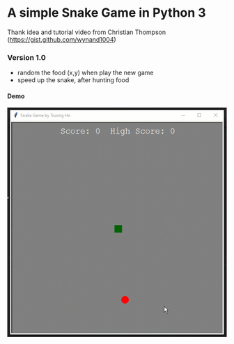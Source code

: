 # A simple Snake Game in Python 3

Thank idea and tutorial video from Christian Thompson (https://gist.github.com/wynand1004)

### Version 1.0
- random the food (x,y) when play  the new game
- speed up the snake, after hunting food


#### Demo

![](https://raw.githubusercontent.com/holamtruong/snake-game/master/demo_version_1.0.gif?token=AEERSI2LK72II42MEJK2SYK67OFTC)
